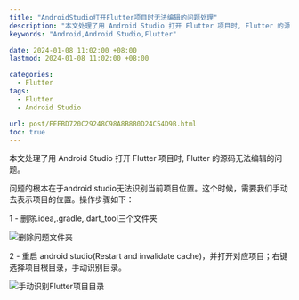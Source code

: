 ```yaml
---
title: "AndroidStudio打开Flutter项目时无法编辑的问题处理"
description: "本文处理了用 Android Studio 打开 Flutter 项目时, Flutter 的源码无法编辑的问题"
keywords: "Android,Android Studio,Flutter"

date: 2024-01-08 11:02:00 +08:00
lastmod: 2024-01-08 11:02:00 +08:00

categories:
  - Flutter
tags:
  - Flutter
  - Android Studio

url: post/FEEBD720C29248C98A8B880D24C54D9B.html
toc: true
---
```


本文处理了用 Android Studio 打开 Flutter 项目时, Flutter 的源码无法编辑的问题。

<!--More-->

问题的根本在于android studio无法识别当前项目位置。这个时候，需要我们手动去表示项目的位置。操作步骤如下：

1 - 删除.idea,.gradle,.dart_tool三个文件夹

![删除问题文件夹](/imgs/删除问题文件夹.webp)

2 - 重启 android studio(Restart and invalidate cache)，并打开对应项目；右键选择项目根目录，手动识别目录。

![手动识别Flutter项目目录](/imgs/手动识别Flutter项目目录.webp)
